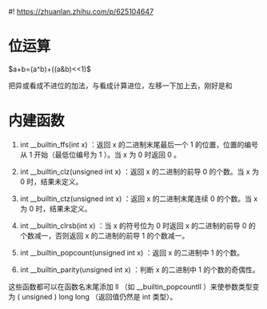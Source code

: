 #! https://zhuanlan.zhihu.com/p/625104647
# 位运算
$a+b=(a^b)+((a&b)<<1)$

把异或看成不进位的加法，与看成计算进位，左移一下加上去，刚好是和
# 内建函数
1. int __builtin_ffs(int x) ：返回 x 的二进制末尾最后一个 1 的位置，位置的编号从 1 开始（最低位编号为 1 ）。当 x 为 0 时返回 0 。

2. int __builtin_clz(unsigned int x) ：返回 x 的二进制的前导 0 的个数。当 x 为 0 时，结果未定义。

3. int __builtin_ctz(unsigned int x) ：返回 x 的二进制末尾连续 0 的个数。当 x 为 0 时，结果未定义。

4. int __builtin_clrsb(int x) ：当 x 的符号位为 0 时返回 x 的二进制的前导 0 的个数减一，否则返回 x 的二进制的前导 1 的个数减一。

5. int __builtin_popcount(unsigned int x) ：返回 x 的二进制中 1 的个数。

6. int __builtin_parity(unsigned int x) ：判断 x 的二进制中 1 的个数的奇偶性。

这些函数都可以在函数名末尾添加 ll （如 __builtin_popcountll ）来使参数类型变为 ( unsigned ) long long （返回值仍然是 int 类型）。